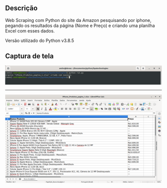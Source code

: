## Descrição

Web Scraping com Python do site da Amazon pesquisando por iphone, pegando os resultados da página (Nome e Preço) e criando uma planilha Excel com esses dados.

Versão utilizado do Python v3.8.5

## Captura de tela

![Terminal](https://github.com/adevecchi/webscraping-python/blob/main/screenshot/terminal.png)

---

![Planilha excel](https://github.com/adevecchi/webscraping-python/blob/main/screenshot/busca-iphone.png)